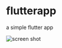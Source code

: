 # flutterapp
a simple flutter app

![screen shot](https://github.com/surya196/flutterapp/issues/1#issue-955702807)
